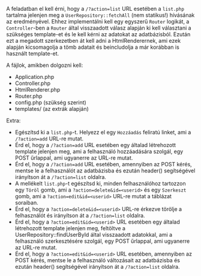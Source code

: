 A feladatban el kell érni, hogy a `/?action=list` URL esetében a `list.php` tartalma jelenjen meg a `UserRepository::fetchAll` (nem statikus!) hívásának az eredményével. Ehhez implementálni kell egy egyszerű `Router` logikát, a `Controller`-ben a `Router` által visszaadott válasz alapján ki kell választani a szükséges template-et és le kell kérni az adatokat az adatbázisból. Ezután ezt a megadott szerkezetben át kell adni a HtmlRenderernek, ami ezek alapján kicsomagolja a tömb adatait és beincludolja a már korábban is használt template-et.

A fájlok, amikben dolgozni kell:
    
 - Application.php
 - Controller.php
 - HtmlRenderer.php
 - Router.php
 - config.php (szükség szerint)
 - templates/ (az extrák alapján)
    
Extra:

 - Egészítsd ki a `list.php`-t. Helyezz el egy `Hozzáadás` feliratú linket, ami a `/?action=add` URL-re mutat.
 - Érd el, hogy a `/?action=add` URL esetében egy általad létrehozott template jelenjen meg, ami a felhasználó hozzáadására szolgál, egy POST űrlappal,
  ami ugyanerre az URL-re mutat.
 - Érd el, hogy a `/?action=add` URL esetében, amennyiben az POST kérés, mentse le a felhasználót az adatbázisba és ezután header() segítségével irányítson át a `/?action=list` oldalra.
 - A mellékelt `list.php`-t egészítsd ki, minden felhasználóhoz tartozzon egy `Töröl` gomb, ami a `?action=delete&id=<userid>` és egy `Szerkeszt` gomb, ami a `?action=edit&id=<userid>` URL-re mutat a táblázat soraiban.
 - Érd el, hogy a `?action=delete&id=<userid>` URL-re érkezve törölje a felhasználót és irányítson át a `/?action=list` oldalra.
  - Érd el, hogy a `?action=edit&id=<userid>` URL esetében egy általad létrehozott template jelenjen meg, feltöltve a UserRepository::findUserById által visszaadott adatokkal, ami a felhasználó szerkesztésére szolgál, egy POST űrlappal, ami ugyanerre az URL-re mutat.
  - Érd el, hogy a `?action=edit&id=<userid>` URL esetében, amennyiben az POST kérés, mentse le a felhasználó változásait az adatbázisba és ezután header() segítségével irányítson át a `/?action=list` oldalra.